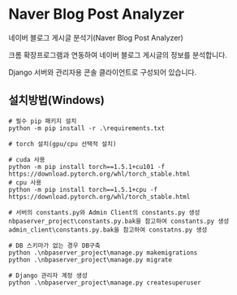 # Naver Blog Post Analyzer
네이버 블로그 게시글 분석기(Naver Blog Post Analyzer)

크롬 확장프로그램과 연동하여 네이버 블로그 게시글의 정보를 분석합니다.

Django 서버와 관리자용 콘솔 클라이언트로 구성되어 있습니다.


## 설치방법(Windows)
```
# 필수 pip 패키지 설치
python -m pip install -r .\requirements.txt

# torch 설치(gpu/cpu 선택적 설치)

# cuda 사용
python -m pip install torch==1.5.1+cu101 -f https://download.pytorch.org/whl/torch_stable.html
# cpu 사용
python -m pip install torch==1.5.1+cpu -f https://download.pytorch.org/whl/torch_stable.html

# 서버의 constants.py와 Admin Client의 constants.py 생성
nbpaserver_project\constants.py.bak을 참고하여 constants.py 생성
admin_client\constants.py.bak을 참고하여 constatns.py 생성

# DB 스키마가 없는 경우 DB구축
python .\nbpaserver_project\manage.py makemigrations
python .\nbpaserver_project\manage.py migrate

# Django 관리자 계정 생성
python .\nbpaserver_project\manage.py createsuperuser
```
